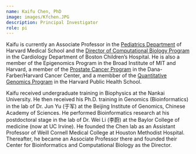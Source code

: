 ```yaml
---
name: Kaifu Chen, PhD
image: images/Kfchen.JPG
description: Principal Investigator
role: pi
---
```

Kaifu is currently an Associate Professor in the [Pediatrics Department](https://connects.catalyst.harvard.edu/Profiles/display/Person/194676) of Harvard Medical School and the [Director of Computational Biology Program](https://www.childrenshospital.org/research/researchers/kaifu-chen) in the Cardiology Department of Boston Children’s Hospital. He is also a member of the Epigenomics Program in the Broad Institute of MIT and Harvard, a member of the [Prostate Cancer Program](https://www.dfhcc.harvard.edu/insider/member-detail/member/kaifu-chen-phd/) in the Dana-Farber/Harvard Cancer Center, and a membber of the [Quantitative Genomics Program](https://www.hsph.harvard.edu/pqg/faculty/) in the Harvard Public Health School.

Kaifu received undergraduate training in Biophysics at the Nankai University. He then received his Ph.D. training in Genomics (Bioinformatics) in the lab of Dr. Jun Yu (于军) at the Beijing Institute of Genomics, Chinese Academy of Sciences. He performed Bioinformatics research at his postdoctoral stage in the lab of Dr. Wei Li (李蔚) at the Baylor College of medicine (now at UC Irvine). He founded the Chen lab as an Assistant Professor of Weill Cornell Medical College at Houston Methodist Hospital. Thereafter, he became an Associate Professor there and founded their Center for Bioinformatics and Computational Biology as the Director. 
